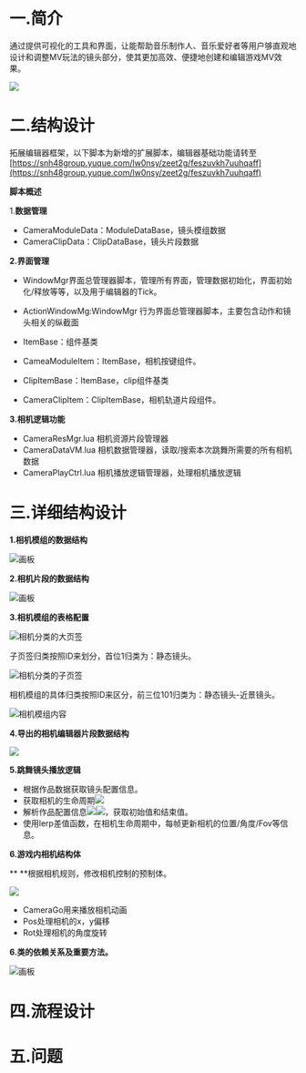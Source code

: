 # 一.简介
通过提供可视化的工具和界面，让能帮助音乐制作人、音乐爱好者等用户够直观地设计和调整MV玩法的镜头部分，使其更加高效、便捷地创建和编辑游戏MV效果。

![](https://cdn.nlark.com/yuque/0/2024/png/44683805/1733313637905-751db91f-ff98-43cb-807e-9299ef9720e7.png?x-oss-process=image%2Fformat%2Cwebp%2Fresize%2Cw_1687%2Climit_0)

# 二.结构设计
拓展编辑器框架，以下脚本为新增的扩展脚本，编辑器基础功能请转至[https://snh48group.yuque.com/lw0nsy/zeet2g/feszuvkh7uuhqaff](https://snh48group.yuque.com/lw0nsy/zeet2g/feszuvkh7uuhqaff)

**脚本概述**

1.**数据管理**

+ CameraModuleData：ModuleDataBase，镜头模组数据
+ CameraClipData：ClipDataBase，镜头片段数据

**2.界面管理**

+ WindowMgr界面总管理器脚本，管理所有界面，管理数据初始化，界面初始化/释放等等，以及用于编辑器的Tick。
+ ActionWindowMg:WindowMgr 行为界面总管理器脚本，主要包含动作和镜头相关的纵截面
+ ItemBase：组件基类



+ CameaModuleItem：ItemBase，相机按键组件。



+ ClipItemBase：ItemBase，clip组件基类
+ CameraClipItem：ClipItemBase，相机轨道片段组件。

**3.相机逻辑功能**

+ CameraResMgr.lua 相机资源片段管理器
+ CameraDataVM.lua 相机数据管理器，读取/搜索本次跳舞所需要的所有相机数据
+ CameraPlayCtrl.lua 相机播放逻辑管理器，处理相机播放逻辑

# 三.详细结构设计
**1.相机模组的数据结构**

![画板](https://cdn.nlark.com/yuque/0/2024/jpeg/46026893/1734056990516-eaac0902-6338-4636-9697-8c253ad11c01.jpeg)

**2.相机片段的数据结构**

![画板](https://cdn.nlark.com/yuque/0/2024/jpeg/46026893/1734060455834-a4dd8ae8-7b1d-490e-bdb3-356485fbf858.jpeg)

**3.相机模组的表格配置**

![相机分类的大页签](https://cdn.nlark.com/yuque/0/2024/png/46026893/1734057900532-f83803e9-9129-44e6-8c01-f333eb193b8d.png)



子页签归类按照ID来划分，首位1归类为：静态镜头。

![相机分类的子页签](https://cdn.nlark.com/yuque/0/2024/png/46026893/1734057922503-c83c94cb-5e13-47c4-9672-fb476eed6e39.png)



相机模组的具体归类按照ID来区分，前三位101归类为：静态镜头-近景镜头。

![相机模组内容](https://cdn.nlark.com/yuque/0/2024/png/46026893/1734057993187-6a788b07-d88c-48c7-819f-e668ad17d846.png)

**4.导出的相机编辑器片段数据结构**

![](https://cdn.nlark.com/yuque/0/2024/png/46026893/1734058363475-bfdbb2ec-ef49-495f-a4cf-eaa88dd94b8c.png)

**5.跳舞镜头播放逻辑**

+ 根据作品数据获取镜头配置信息。
+ 获取相机的生命周期![](https://cdn.nlark.com/yuque/0/2024/png/46026893/1734067182085-70ec65c2-2aba-423d-918e-2dd9fbcaf538.png)
+ 解析作品配置信息![](https://cdn.nlark.com/yuque/0/2024/png/46026893/1734066876463-93746c79-3382-4b82-bf1f-107558446caf.png)![](https://cdn.nlark.com/yuque/0/2024/png/46026893/1734067058386-bac64014-e11b-41a3-9981-41e37aab7aad.png)，获取初始值和结束值。
+ 使用lerp差值函数，在相机生命周期中，每帧更新相机的位置/角度/Fov等信息。

**6.游戏内相机结构体**

**    **根据相机规则，修改相机控制的预制体。

![](https://cdn.nlark.com/yuque/0/2024/png/46026893/1734057613168-31a59474-1939-488e-9dc1-eec8cf4329aa.png)

+ CameraGo用来播放相机动画
+ Pos处理相机的x，y偏移
+ Rot处理相机的角度旋转

**6.类的依赖关系及重要方法。**

![画板](https://cdn.nlark.com/yuque/0/2024/jpeg/46026893/1734068448889-b96690c7-6c1e-4736-b223-6820851e805c.jpeg)

 

# 四.流程设计
# 五.问题
